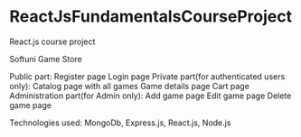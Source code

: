 # ReactJsFundamentalsCourseProject
React.js course project

Softuni Game Store

Public part:
  Register page
  Login page
Private part(for authenticated users only):
  Catalog page with all games
  Game details page
  Cart page
Administration part(for Admin only):
  Add game page
  Edit game page
  Delete game page

Technologies used: MongoDb, Express.js, React.js, Node.js
